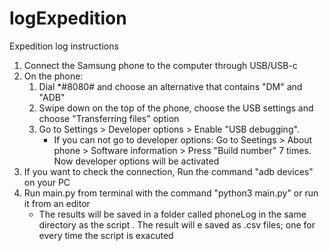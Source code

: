 # logExpedition

Expedition log instructions

1. Connect the Samsung phone to the computer through USB/USB-c
2. On the phone:
   1. Dial *#8080# and choose an alternative that contains "DM" and "ADB"
   2. Swipe down on the top of the phone, choose the USB settings and choose "Transferring files" option
   3. Go to Settings > Developer options > Enable "USB debugging".
      - If you can not go to developer options: Go to Seetings > About phone > Software information > Press "Build number" 7 times. Now developer options will be activated
4. If you want to check the connection, Run the command "adb devices" on your PC
5. Run main.py from terminal with the command "python3 main.py" or run it from an editor
   - The results will be saved in a folder called phoneLog in the same directory as the script . The result will e saved as .csv files; one for every time the script is exacuted
